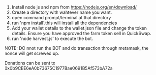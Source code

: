 1. Install node js and npm from https://nodejs.org/en/download/
2. Create a directory with wahtever name you want.
3. open command prompt/terminal at that directory
4. run 'npm install'.this will install all the dependencies
5. Add your wallet details to the wallet.json file and change the token details. Ensure you have approved the farm token sell in QuickSwap.
6. run 'node harvest.js' to execute the bot.


NOTE: DO nnot run the BOT and do transaction through metamask, the nonce will get screwed up.


Donations can be sent to 0x0b9CEE6eA0b73675C1977Bae0691B5Af573bA72a
